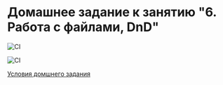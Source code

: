 # Домашнее задание к занятию "6. Работа с файлами, DnD"

![CI](https://github.com/DnD-developer/ahj-homeworks-dnd/actions/workflows/deploy.yml/badge.svg?branch=master)

![CI](https://github.com/DnD-developer/ahj-homeworks-dnd/actions/workflows/build.yml/badge.svg?branch=dev)

[Условия домшнего задания](https://github.com/netology-code/ahj-homeworks/tree/video/dnd)
